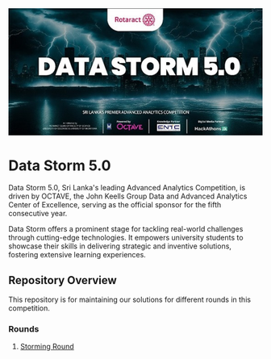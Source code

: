 <div style="text-align:center;">
    <img src="header.png" alt="Alt Text">
</div>

# Data Storm 5.0

Data Storm 5.0, Sri Lanka's leading Advanced Analytics Competition, is driven by OCTAVE, the John Keells Group Data and Advanced Analytics Center of Excellence, serving as the official sponsor for the fifth consecutive year.

Data Storm offers a prominent stage for tackling real-world challenges through cutting-edge technologies. It empowers university students to showcase their skills in delivering strategic and inventive solutions, fostering extensive learning experiences.

## Repository Overview

This repository is for maintaining our solutions for different rounds in this competition.

### Rounds

1. [Storming Round](/STORMING_ROUND)